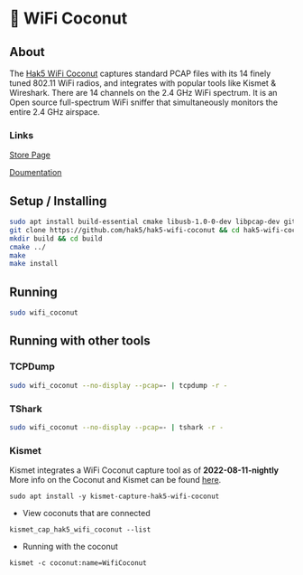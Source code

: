 # 🥥 WiFi Coconut

## About

The [Hak5 WiFi Coconut](https://shop.hak5.org/products/wifi-coconut) captures standard PCAP files with its 14 finely tuned 802.11 WiFi radios, and integrates with popular tools like Kismet & Wireshark. There are 14 channels on the 2.4 GHz WiFi spectrum. It is an Open source full-spectrum WiFi sniffer that simultaneously monitors the entire 2.4 GHz airspace.

### Links

[Store Page](https://shop.hak5.org/products/wifi-coconut)&#x20;

[Doumentation](https://docs.hak5.org/wifi-coconut/wifi-coconut-by-hak5/)

## Setup / Installing

```bash
sudo apt install build-essential cmake libusb-1.0-0-dev libpcap-dev git
git clone https://github.com/hak5/hak5-wifi-coconut && cd hak5-wifi-coconut
mkdir build && cd build
cmake ../
make
make install
```

## Running

```bash
sudo wifi_coconut
```

## Running with other tools

### TCPDump

```bash
sudo wifi_coconut --no-display --pcap=- | tcpdump -r -
```

### TShark

```bash
sudo wifi_coconut --no-display --pcap=- | tshark -r -
```

### Kismet

Kismet integrates a WiFi Coconut capture tool as of **2022-08-11-nightly** More info on the Coconut and Kismet can be found [here](https://docs.hak5.org/wifi-coconut/capture-files/kismet/).

```none
sudo apt install -y kismet-capture-hak5-wifi-coconut
```

* View coconuts that are connected

```
kismet_cap_hak5_wifi_coconut --list
```

* Running with the coconut

```none
kismet -c coconut:name=WifiCoconut
```
